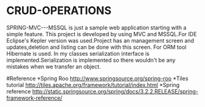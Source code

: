 # CRUD-OPERATIONS
SPRING-MVC---MSSQL is just a sample web application starting with a simple feature.
This project is developed by using MVC and MSSQL.For IDE Eclipse's Kepler version was used.Project has an management screen and updates,deletion and listing can be done with this screen.
For ORM tool Hibernate is used.
In my classes serialization interface is implemented.Serialization is implemented so there wouldn't be any mistakes when we transfer an object.

#Reference
*Spring Roo http://www.springsource.org/spring-roo
*Tiles tutorial http://tiles.apache.org/framework/tutorial/index.html
*Spring reference http://static.springsource.org/spring/docs/3.2.2.RELEASE/spring-framework-reference/
